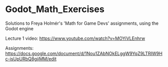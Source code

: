 # Godot_Math_Exercises
Solutions to Freya Holmér's 'Math for Game Devs' assignments, using the Godot engine

Lecture 1 video: https://www.youtube.com/watch?v=MOYiVLEnhrw

Assignments: https://docs.google.com/document/d/1Nou1ZAbNOkELggW9YqZ9LTRIW9Hc-isUpURbQ8gjiMM/edit
